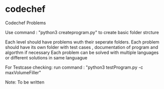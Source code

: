 # codechef
Codechef Problems

Use command : "python3 createprogram.py" to create basic folder strcture 

Each level should have problems wuth their seperate folders.
Each problem should have its own folder with test cases , documentation of program and algorthm if necessary
Each problem can be solved with multiple languages or different solutions in same languague

For Testcase checking:
run command : "python3 testProgram.py -c maxVolumeFiller"


Note:
To be written 

